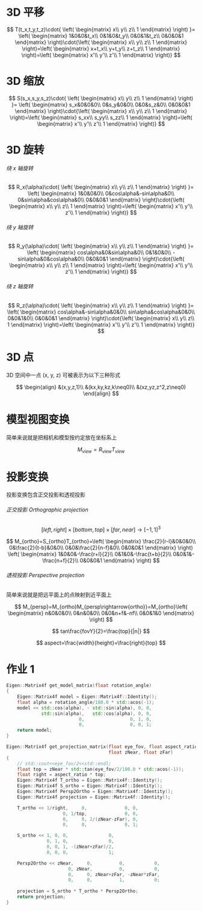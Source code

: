 # 3D 平移

$$
T(t_x,t_y,t_z)\cdot{
\left(
\begin{matrix}
x\\
y\\
z\\
1
\end{matrix}
\right)
}=
\left(
\begin{matrix}
1&0&0&t_x\\
0&1&0&t_y\\
0&0&1&t_z\\
0&0&0&1
\end{matrix}
\right)\cdot{\left(
\begin{matrix}
x\\
y\\
z\\
1
\end{matrix}
\right)=\left(
\begin{matrix}
x+t_x\\
y+t_y\\
z+t_z\\
1
\end{matrix}
\right)=\left(
\begin{matrix}
x'\\
y'\\
z'\\
1
\end{matrix}
\right)}
$$

# 3D 缩放

$$
S(s_x,s_y,s_z)\cdot{
\left(
\begin{matrix}
x\\
y\\
z\\
1
\end{matrix}
\right)
}=
\left(
\begin{matrix}
s_x&0&0&0\\
0&s_y&0&0\\
0&0&s_z&0\\
0&0&0&1
\end{matrix}
\right)\cdot{\left(
\begin{matrix}
x\\
y\\
z\\
1
\end{matrix}
\right)=\left(
\begin{matrix}
s_xx\\
s_yy\\
s_zz\\
1
\end{matrix}
\right)=\left(
\begin{matrix}
x'\\
y'\\
z'\\
1
\end{matrix}
\right)}
$$

# 3D 旋转

###### 绕 x 轴旋转

$$
R_x(\alpha)\cdot{
\left(
\begin{matrix}
x\\
y\\
z\\
1
\end{matrix}
\right)
}=
\left(
\begin{matrix}
1&0&0&0\\
0&cos\alpha&-sin\alpha&0\\
0&sin\alpha&cos\alpha&0\\
0&0&0&1
\end{matrix}
\right)\cdot{\left(
\begin{matrix}
x\\
y\\
z\\
1
\end{matrix}
\right)=\left(
\begin{matrix}
x'\\
y'\\
z'\\
1
\end{matrix}
\right)}
$$

###### 绕 y 轴旋转

$$
R_y(\alpha)\cdot{
\left(
\begin{matrix}
x\\
y\\
z\\
1
\end{matrix}
\right)
}=
\left(
\begin{matrix}
cos\alpha&0&sin\alpha&0\\
0&1&0&0\\
-sin\alpha&0&cos\alpha&0\\
0&0&0&1
\end{matrix}
\right)\cdot{\left(
\begin{matrix}
x\\
y\\
z\\
1
\end{matrix}
\right)=\left(
\begin{matrix}
x'\\
y'\\
z'\\
1
\end{matrix}
\right)}
$$

###### 绕 z 轴旋转

$$
R_z(\alpha)\cdot{
\left(
\begin{matrix}
x\\
y\\
z\\
1
\end{matrix}
\right)
}=
\left(
\begin{matrix}
cos\alpha&-sin\alpha&0&0\\
sin\alpha&cos\alpha&0&0\\
0&0&1&0\\
0&0&0&1
\end{matrix}
\right)\cdot{\left(
\begin{matrix}
x\\
y\\
z\\
1
\end{matrix}
\right)=\left(
\begin{matrix}
x'\\
y'\\
z'\\
1
\end{matrix}
\right)}
$$

# 3D 点

3D 空间中一点 (x, y, z) 可被表示为以下三种形式

$$
\begin{align}
&(x,y,z,1)\\
&(kx,ky,kz,k\neq0)\\
&(xz,yz,z^2,z\neq0)
\end{align}
$$

# 模型视图变换

简单来说就是把相机和模型按约定放在坐标系上

$$
M_{view}=R_{view}T_{view}
$$

# 投影变换

投影变换包含正交投影和透视投影

###### 正交投影 Orthographic projection

$$
[left,right]\times[bottom,top]\times[far,near]\rightarrow[-1,1]^3
$$

$$
M_{ortho}=S_{ortho}T_{ortho}=\left(
\begin{matrix}
\frac{2}{r-l}&0&0&0\\
0&\frac{2}{t-b}&0&0\\
0&0&\frac{2}{n-f}&0\\
0&0&0&1
\end{matrix}
\right)
\left(
\begin{matrix}
1&0&0&-\frac{r+l}{2}\\
0&1&0&-\frac{t+b}{2}\\
0&0&1&-\frac{n+f}{2}\\
0&0&0&1
\end{matrix}
\right)
$$

###### 透视投影 Perspective projection

简单来说就是把远平面上的点映射到近平面上

$$
M_{persp}=M_{ortho}M_{persp\rightarrow{ortho}}=M_{ortho}\left(
\begin{matrix}
n&0&0&0\\
0&n&0&0\\
0&0&n+f&-nf\\
0&0&1&0
\end{matrix}
\right)
$$

$$
tan\frac{fovY}{2}=\frac{top}{|n|}
$$

$$
aspect=\frac{width}{height}=\frac{right}{top}
$$

# 作业 1

```c++
Eigen::Matrix4f get_model_matrix(float rotation_angle)
{
    Eigen::Matrix4f model = Eigen::Matrix4f::Identity();
    float alpha = rotation_angle/180.0 * std::acos(-1);
    model << std::cos(alpha), - std::sin(alpha), 0, 0,
             std::sin(alpha),   std::cos(alpha), 0, 0,
                           0,                 0, 1, 0,
                           0,                 0, 0, 1;
    return model;
}

Eigen::Matrix4f get_projection_matrix(float eye_fov, float aspect_ratio,
                                      float zNear, float zFar)
{
    // std::cout<<eye_fov/2<<std::endl;
    float top = zNear * std::tan(eye_fov/2/180.0 * std::acos(-1));
    float right = aspect_ratio * top;
    Eigen::Matrix4f T_ortho = Eigen::Matrix4f::Identity();
    Eigen::Matrix4f S_ortho = Eigen::Matrix4f::Identity();
    Eigen::Matrix4f Persp2Ortho = Eigen::Matrix4f::Identity();
    Eigen::Matrix4f projection = Eigen::Matrix4f::Identity();

    T_ortho << 1/right,     0,              0, 0,
                     0, 1/top,              0, 0,
                     0,     0, 2/(zNear-zFar), 0,
                     0,     0,              0, 1;

    S_ortho << 1, 0, 0,               0,
               0, 1, 0,               0,
               0, 0, 1, -(zNear+zFar)/2,
               0, 0, 0,               1;

    Persp2Ortho << zNear,     0,          0,           0,
                       0, zNear,          0,           0,
                       0,     0, zNear+zFar, -zNear*zFar,
                       0,     0,          1,           0;
	
    projection = S_ortho * T_ortho * Persp2Ortho;
    return projection;
}
```

